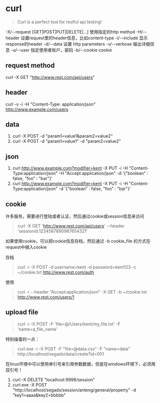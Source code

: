 # curl

> Curl is a perfect tool for restful api testing!

-X/--request [GET|POST|PUT|DELETE|…]  使用指定的http method
-H/--header                           设置request里的header信息，比如content-type
-i/--include                          显示response的header
-d/--data                             设置 http parameters
-v/--verbose                          输出详细信息
-u/--user                             指定使用者账户，密码
-b/--cookie                           cookie

## request method
curl -X GET "http://www.rest.com/api/users"

## header
curl -v -i -H "Content-Type: application/json" http://www.example.com/users

## data
1. curl -X POST -d "param1=value1&param2=value2"
2. curl -X POST -d "param1=value1" -d "param2=value2"

## json
1. curl http://www.example.com?modifier=kent -X PUT -i -H "Content-Type:application/json" -H "Accept:application/json" -d '{"boolean" : false, "foo" : "bar"}'
2. curl http://www.example.com?modifier=kent -X PUT -i -H "Content-Type:application/json" -d '{"boolean" : false, "foo" : "bar"}'

## cookie
许多服务，需要进行登陆或者认证，然后通过cookie或session信息来访问
> curl -X GET 'http://www.rest.com/api/users' --header 'sessionid:1234567890987654321'

如果使用cookie，可以把cookie信息存档，然后通过 -b cookie_file 的方式在request中植入cookie

存档
> curl -i -X POST -d username=kent -d password=kent123 -c  ~/cookie.txt  http://www.rest.com/auth

使用
> curl -i --header "Accept:application/json" -X GET -b ~/cookie.txt http://www.rest.com/users/1

## upload file

> curl -i -X POST -F 'file=@/Users/kent/my_file.txt' -F 'name=a_file_name'

特别操蛋的一点：
> curl.exe -i -X POST -F "file=@data.csv" -F "name=data" http://localhost/segads/data/create?id=001

在linux环境中可以使用单引号来引用参数数据，但是在windows环境下，必须用双引号！

1. curl -X DELETE "localhost:9998/session"
2. curl.exe -X POST "http://localhost/segads/session/anteng/general/property" -d "key1=aaaa&key2=bbbbb"
